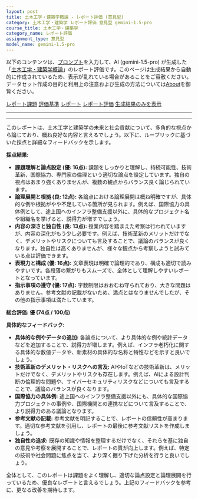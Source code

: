 ```yaml
---
layout: post
title: 土木工学・建築学概論 - レポート評価 (意見型)
category: 土木工学・建築学 レポート評価 意見型 gemini-1.5-pro
course_title: 土木工学・建築学
category_name: レポート評価
assignment_type: 意見型
model_name: gemini-1.5-pro
---
```


以下のコンテンツは、[プロンプト](https://github.com/takedatoshiyuki/synthetic_assignments/tree/main/generated/土木工学・建築学/gemini-1.5-pro/prompt_レポート評価-意見型.md)を入力して、AI (gemini-1.5-pro) が生成した「[土木工学・建築学概論](/contents/土木工学・建築学/)」のレポート評価です。このページは生成結果から自動的に作成されているため、表示が乱れている場合があることをご容赦ください。
データセット作成の目的と利用上の注意および生成の方法については[About](/About)を御覧ください。

[レポート課題](../レポート課題-意見型)
[評価基準](../評価基準-意見型)
[レポート](../レポート-意見型)
[レポート評価](../レポート評価-意見型)
[生成結果のみを表示](https://github.com/takedatoshiyuki/synthetic_assignments/tree/main/generated/土木工学・建築学/gemini-1.5-pro/レポート評価-意見型.md)
  

***
***
  
このレポートは、土木工学と建築学の未来と社会貢献について、多角的な視点から論じており、概ね良好な内容と言えるでしょう。以下に、ルーブリックに基づいた採点と詳細なフィードバックを示します。

**採点結果:**

* **課題理解と論点設定 (優: 16点):** 課題をしっかりと理解し、持続可能性、技術革新、国際協力、専門家の倫理という適切な論点を設定しています。独自の視点はあまり強くありませんが、複数の観点からバランス良く論じられています。
* **論理展開と根拠 (良: 12点):** 各論点における論理展開は概ね明確ですが、具体的な例や根拠がやや不足している箇所が見られます。例えば、国際協力の具体例として、途上国へのインフラ整備支援以外に、具体的なプロジェクト名や組織名を挙げると、説得力が増すでしょう。
* **内容の深さと独自性 (良: 13点):** 授業内容を踏まえた考察は行われていますが、内容の深化がもう少し必要です。例えば、技術革新のメリットだけでなく、デメリットやリスクについても言及することで、議論のバランスが良くなります。独自性は高くありませんが、様々な観点から考察しようと試みている点は評価できます。
* **表現力と構成 (優: 16点):** 文章表現は明確で論理的であり、構成も適切で読みやすいです。各段落の繋がりもスムーズで、全体として理解しやすいレポートとなっています。
* **指示事項の遵守 (優: 17点):** 字数制限はおおむね守られており、大きな問題はありません。参考文献の記載がないため、満点とはなりませんでしたが、その他の指示事項は満たしています。

**総合評価: 優 (74点 / 100点)**

**具体的なフィードバック:**

* **具体的な例やデータの追加:** 各論点について、より具体的な例や統計データなどを追加することで、説得力が増します。例えば、インフラ老朽化に関する具体的な数値データや、新素材の具体的な名称と特性などを示すと良いでしょう。
* **技術革新のデメリット・リスクへの言及:** AIやIoTなどの技術革新は、メリットだけでなく、デメリットやリスクも存在します。例えば、AIによる設計判断の倫理的な問題や、サイバーセキュリティリスクなどについても言及することで、議論のバランスが良くなります。
* **国際協力の具体例:** 途上国へのインフラ整備支援以外にも、具体的な国際協力プロジェクトの事例や、国際機関との連携などについて言及することで、より説得力のある議論となります。
* **参考文献の記載:** 参考文献を明記することで、レポートの信頼性が高まります。適切な参考文献を引用し、レポートの最後に参考文献リストを作成しましょう。
* **独自性の追求:** 既存の知識や情報を整理するだけでなく、それらを基に独自の意見や考察を展開することで、レポートの質が向上します。例えば、特定の技術や社会問題に焦点を当て、より深く掘り下げた分析を行うと良いでしょう。


全体として、このレポートは課題をよく理解し、適切な論点設定と論理展開を行っているため、優良なレポートと言えるでしょう。上記のフィードバックを参考に、更なる改善を期待します。
